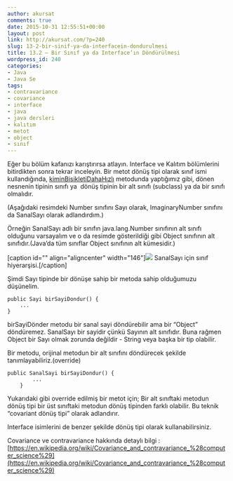 ```yaml
---
author: akursat
comments: true
date: 2015-10-31 12:55:51+00:00
layout: post
link: http://akursat.com/?p=240
slug: 13-2-bir-sinif-ya-da-interfacein-dondurulmesi
title: 13.2 – Bir Sınıf ya da Interface’ın Döndürülmesi
wordpress_id: 240
categories:
- Java
- Java Se
tags:
- contravariance
- covariance
- interface
- java
- java dersleri
- kalıtım
- metot
- object
- sınıf
---
```


Eğer bu bölüm kafanızı karıştırırsa atlayın. Interface ve Kalıtım bölümlerini bitirdikten sonra tekrar inceleyin. Bir metot dönüş tipi olarak sınıf ismi kullandığında, [kiminBisikletiDahaHızlı](http://akursat.com/?p=230) metodunda yaptığımız gibi, dönen nesnenin tipinin sınıfı ya  dönüş tipinin bir alt sınıfı (subclass) ya da bir sınıfı olmalıdır.

(Aşağıdaki resimdeki Number sınıfını Sayı olarak, ImaginaryNumber sınıfını da SanalSayı olarak adlandırdım.)

Örneğin SanalSayı adlı bir sınıfın java.lang.Number sınıfının alt sınıfı olduğunu varsayalım ve o da resimde gösterildiği gibi Object sınıfının alt sınıfıdır.(Java’da tüm sınıflar Object sınıfının alt kümesidir.)

[caption id="" align="aligncenter" width="146"]![](http://docs.oracle.com/javase/tutorial/figures/java/classes-hierarchy.gif) SanalSayı için sınıf hiyerarşisi.[/caption]

Şimdi Sayı tipinde bir dönüşe sahip bir metoda sahip olduğumuzu düşünelim.

    
    public Sayi birSayiDondur() {
        ...
    }


birSayiDönder metodu bir sanal sayi döndürebilir ama bir “Object” döndüremez. SanalSayı bir sayidir çünkü Sayının alt sınıfıdır. Buna rağmen Object bir Sayı olmak zorunda değildir - String veya başka bir tip olabilir.

Bir metodu, orijinal metodun bir alt sınıfını döndürecek şekilde tanımlayabiliriz.(override)

    
    public SanalSayi birSayiDondur() {
            ...
        }


Yukarıdaki gibi override edilmiş bir metot için; Bir alt sınıftaki metodun dönüş tipi bir üst sınıftaki metodun dönüş tipinden farklı olabilir. Bu teknik “covariant dönüş tipi” olarak adlandırır.

Interface isimlerini de benzer şekilde dönüş tipi olarak kullanabilirsiniz.

Covariance ve contravariance hakkında detaylı bilgi : [https://en.wikipedia.org/wiki/Covariance_and_contravariance_%28computer_science%29](https://en.wikipedia.org/wiki/Covariance_and_contravariance_%28computer_science%29)
